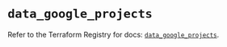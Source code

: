 # `data_google_projects`

Refer to the Terraform Registry for docs: [`data_google_projects`](https://registry.terraform.io/providers/hashicorp/google-beta/5.43.0/docs/data-sources/google_projects).
